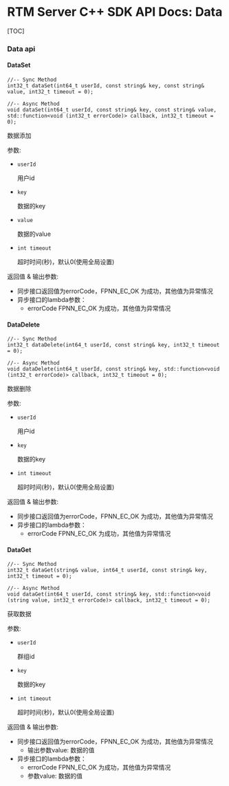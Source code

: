 # RTM Server C++ SDK API Docs: Data

[TOC]

### Data api



#### DataSet

	//-- Sync Method
	int32_t dataSet(int64_t userId, const string& key, const string& value, int32_t timeout = 0);
	
	//-- Async Method
	void dataSet(int64_t userId, const string& key, const string& value, std::function<void (int32_t errorCode)> callback, int32_t timeout = 0);

数据添加

参数:

+ `userId` 

  用户id

+ `key` 

  数据的key

+ `value` 

  数据的value

+ `int timeout`

  超时时间(秒)，默认0(使用全局设置)


返回值 & 输出参数:

+ 同步接口返回值为errorCode，FPNN_EC_OK 为成功，其他值为异常情况
+ 异步接口的lambda参数：
  * errorCode FPNN_EC_OK 为成功，其他值为异常情况



#### DataDelete

	//-- Sync Method
	int32_t dataDelete(int64_t userId, const string& key, int32_t timeout = 0);
	
	//-- Async Method
	void dataDelete(int64_t userId, const string& key, std::function<void (int32_t errorCode)> callback, int32_t timeout = 0);

数据删除

参数:

+ `userId` 

  用户id

+ `key` 

  数据的key

+ `int timeout`

  超时时间(秒)，默认0(使用全局设置)


返回值 & 输出参数:

+ 同步接口返回值为errorCode，FPNN_EC_OK 为成功，其他值为异常情况
+ 异步接口的lambda参数：
  * errorCode FPNN_EC_OK 为成功，其他值为异常情况



#### DataGet

	//-- Sync Method
	int32_t dataGet(string& value, int64_t userId, const string& key, int32_t timeout = 0);
	
	//-- Async Method
	void dataGet(int64_t userId, const string& key, std::function<void (string value, int32_t errorCode)> callback, int32_t timeout = 0);

获取数据

参数:

+ `userId` 

  群组id

+ `key` 

  数据的key

+ `int timeout`

  超时时间(秒)，默认0(使用全局设置)


返回值 & 输出参数:

+ 同步接口返回值为errorCode，FPNN_EC_OK 为成功，其他值为异常情况
  * 输出参数value: 数据的值
+ 异步接口的lambda参数：
  * errorCode FPNN_EC_OK 为成功，其他值为异常情况
  * 参数value: 数据的值


